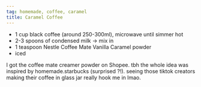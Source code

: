 ```yaml
---
tag: homemade, coffee, caramel
title: Caramel Coffee 
---
```


- 1 cup black coffee (around 250-300ml), microwave until simmer hot
- 2-3 spoons of condensed milk -> mix in 
- 1 teaspoon Nestle Coffee Mate Vanilla Caramel powder
- iced

I got the coffee mate creamer powder on Shopee. tbh the whole idea was inspired by homemade.starbucks (surprised ?!). seeing those tiktok creators making their coffee in glass jar really hook me in lmao. 

